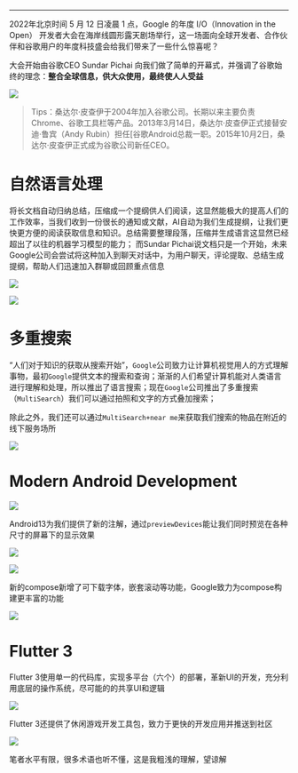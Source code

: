 
---

2022年北京时间 5 月 12 日凌晨 1 点，Google 的年度 I/O（Innovation in the Open） 开发者大会在海岸线圆形露天剧场举行，这一场面向全球开发者、合作伙伴和谷歌用户的年度科技盛会给我们带来了一些什么惊喜呢？

大会开始由谷歌CEO Sundar Pichai 向我们做了简单的开幕式，并强调了谷歌始终的理念：**整合全球信息，供大众使用，最终使人人受益**

![](https://starry-lixu.oss-cn-hangzhou.aliyuncs.com/img/20220513185110.png#id=LM5lb&originHeight=1080&originWidth=1920&originalType=binary&ratio=1&rotation=0&showTitle=false&status=done&style=none&title=)

> Tips：桑达尔·皮查伊于2004年加入谷歌公司。长期以来主要负责Chrome、谷歌工具栏等产品。2013年3月14日，桑达尔·皮查伊正式接替安迪·鲁宾（Andy Rubin）担任[谷歌Android总裁一职。2015年10月2日，桑达尔·皮查伊正式成为谷歌公司新任CEO。


# 自然语言处理

将长文档自动归纳总结，压缩成一个提纲供人们阅读，这显然能极大的提高人们的工作效率，当我们收到一份很长的通知或文献，AI自动为我们生成提纲，让我们更快更方便的阅读获取信息和知识。总结需要整理段落，压缩并生成语言这显然已经超出了以往的机器学习模型的能力； 而Sundar Pichai说文档只是一个开始，未来Google公司会尝试将这种加入到聊天对话中，为用户聊天，评论提取、总结生成提纲，帮助人们迅速加入群聊或回顾重点信息

![](https://starry-lixu.oss-cn-hangzhou.aliyuncs.com/img/20220513190538.png#id=XPCV9&originHeight=1080&originWidth=1920&originalType=binary&ratio=1&rotation=0&showTitle=false&status=done&style=none&title=)

![](https://starry-lixu.oss-cn-hangzhou.aliyuncs.com/img/20220513190622.png#id=ivu2q&originHeight=1080&originWidth=1920&originalType=binary&ratio=1&rotation=0&showTitle=false&status=done&style=none&title=)

# 多重搜索

“人们对于知识的获取从搜索开始”，`Google`公司致力让计算机视觉用人的方式理解事物，最初`Google`提供文本的搜索和查询；渐渐的人们希望计算机能对人类语言进行理解和处理，所以推出了语言搜索；现在`Google`公司推出了多重搜索（`MultiSearch`）我们可以通过拍照和文字的方式叠加搜索；

除此之外，我们还可以通过`MultiSearch+near me`来获取我们搜索的物品在附近的线下服务场所

![](https://starry-lixu.oss-cn-hangzhou.aliyuncs.com/img/20220513191749.png#id=B7qSA&originHeight=988&originWidth=1920&originalType=binary&ratio=1&rotation=0&showTitle=false&status=done&style=none&title=)

# Modern Android Development

![](https://starry-lixu.oss-cn-hangzhou.aliyuncs.com/img/20220513193445.png#id=poTt7&originHeight=976&originWidth=1920&originalType=binary&ratio=1&rotation=0&showTitle=false&status=done&style=none&title=)

Android13为我们提供了新的注解，通过`previewDevices`能让我们同时预览在各种尺寸的屏幕下的显示效果

![](https://starry-lixu.oss-cn-hangzhou.aliyuncs.com/img/20220513193633.png#id=lvNye&originHeight=958&originWidth=1920&originalType=binary&ratio=1&rotation=0&showTitle=false&status=done&style=none&title=)

![](https://starry-lixu.oss-cn-hangzhou.aliyuncs.com/img/20220513193721.png#id=jfqQ5&originHeight=964&originWidth=1920&originalType=binary&ratio=1&rotation=0&showTitle=false&status=done&style=none&title=)

新的compose新增了可下载字体，嵌套滚动等功能，Google致力为compose构建更丰富的功能

![](https://starry-lixu.oss-cn-hangzhou.aliyuncs.com/img/20220513194219.png#id=uO6Yo&originHeight=1080&originWidth=1920&originalType=binary&ratio=1&rotation=0&showTitle=false&status=done&style=none&title=)

# Flutter 3

Flutter 3使用单一的代码库，实现多平台（六个）的部署，革新UI的开发，充分利用底层的操作系统，尽可能的的共享UI和逻辑

![](https://starry-lixu.oss-cn-hangzhou.aliyuncs.com/img/20220513195537.png#id=vONGO&originHeight=970&originWidth=1920&originalType=binary&ratio=1&rotation=0&showTitle=false&status=done&style=none&title=)

Flutter 3还提供了休闲游戏开发工具包，致力于更快的开发应用并推送到社区

![](https://starry-lixu.oss-cn-hangzhou.aliyuncs.com/img/20220513195837.png#id=Cu1Uh&originHeight=971&originWidth=1920&originalType=binary&ratio=1&rotation=0&showTitle=false&status=done&style=none&title=)

笔者水平有限，很多术语也听不懂，这是我粗浅的理解，望谅解
